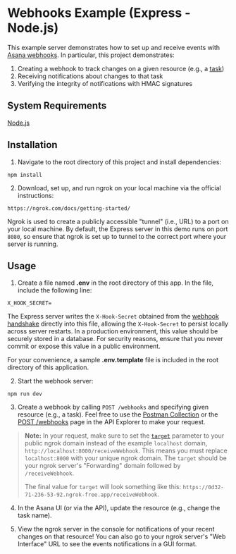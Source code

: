 # Webhooks Example (Express - Node.js)

This example server demonstrates how to set up and receive events with [Asana webhooks](https://developers.asana.com/docs/webhooks). In particular, this project demonstrates:

1. Creating a webhook to track changes on a given resource (e.g., a [task](https://developers.asana.com/docs/tasks))
2. Receiving notifications about changes to that task
3. Verifying the integrity of notifications with HMAC signatures

## System Requirements

[Node.js](https://nodejs.org/)

## Installation

1. Navigate to the root directory of this project and install dependencies:

```
npm install
```

2. Download, set up, and run ngrok on your local machine via the official instructions:

```
https://ngrok.com/docs/getting-started/
```

Ngrok is used to create a publicly accessible "tunnel" (i.e., URL) to a port on your local machine. By default, the Express server in this demo runs on port `8080`, so ensure that ngrok is set up to tunnel to the correct port where your server is running.

## Usage

1. Create a file named **.env** in the root directory of this app. In the file, include the following line:

```
X_HOOK_SECRET=
```

The Express server writes the `X-Hook-Secret` obtained from the [webhook handshake](https://developers.asana.com/docs/webhooks-guide#the-webhook-handshake) directly into this file, allowing the `X-Hook-Secret` to persist locally across server restarts. In a production environment, this value should be securely stored in a database. For security reasons, ensure that you never commit or expose this value in a public environment.

For your convenience, a sample **.env.template** file is included in the root directory of this application.

2. Start the webhook server:

```
npm run dev
```

3. Create a webhook by calling `POST /webhooks` and specifying given resource (e.g., a task). Feel free to use the [Postman Collection](https://developers.asana.com/docs/using-postman) or the [POST /webhooks](https://developers.asana.com/reference/createwebhook) page in the API Explorer to make your request.

> **Note:** In your request, make sure to set the [`target`](https://developers.asana.com/docs/webhook) parameter to your public ngrok domain instead of the example `localhost` domain, `http://localhost:8000/receiveWebhook`. This means you must replace `localhost:8000` with your unique ngrok domain. The `target` should be your ngrok server's "Forwarding" domain followed by `/receiveWebhook`. 
> 
> The final value for `target` will look something like this: `https://0d32-71-236-53-92.ngrok-free.app/receiveWebhook`.


4. In the Asana UI (or via the API), update the resource (e.g., change the task name).

5. View the ngrok server in the console for notifications of your recent changes on that resource! You can also go to your ngrok server's "Web Interface" URL to see the events notifications in a GUI format.
